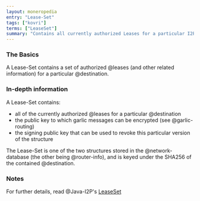 ```yaml
---
layout: moneropedia
entry: "Lease-Set"
tags: ["kovri"]
terms: ["LeaseSet"]
summary: "Contains all currently authorized Leases for a particular I2P Destination"
---
```


### The Basics

A Lease-Set contains a set of authorized @leases (and other related information) for a particular @destination.

### In-depth information

A Lease-Set contains:

- all of the currently authorized @leases for a particular @destination
- the public key to which garlic messages can be encrypted (see @garlic-routing)
- the signing public key that can be used to revoke this particular version of the structure

The Lease-Set is one of the two structures stored in the @network-database (the other being @router-info), and is keyed under the SHA256 of the contained @destination.

### Notes

For further details, read @Java-I2P's [LeaseSet](https://geti2p.net/en/docs/how/network-database#leaseSet)
